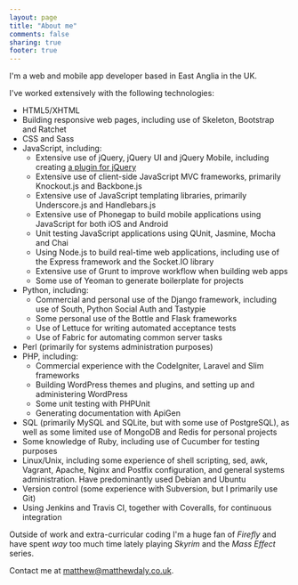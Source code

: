 ```yaml
---
layout: page
title: "About me"
comments: false
sharing: true
footer: true
---
```


I'm a web and mobile app developer based in East Anglia in the UK.

I've worked extensively with the following technologies:

* HTML5/XHTML
* Building responsive web pages, including use of Skeleton, Bootstrap and Ratchet
* CSS and Sass
* JavaScript, including:
  * Extensive use of jQuery, jQuery UI and jQuery Mobile, including creating [a plugin for jQuery](http://plugins.jquery.com/listfilter/)
  * Extensive use of client-side JavaScript MVC frameworks, primarily Knockout.js and Backbone.js
  * Extensive use of JavaScript templating libraries, primarily Underscore.js and Handlebars.js
  * Extensive use of Phonegap to build mobile applications using JavaScript for both iOS and Android
  * Unit testing JavaScript applications using QUnit, Jasmine, Mocha and Chai
  * Using Node.js to build real-time web applications, including use of the Express framework and the Socket.IO library
  * Extensive use of Grunt to improve workflow when building web apps
  * Some use of Yeoman to generate boilerplate for projects
* Python, including:
  * Commercial and personal use of the Django framework, including use of South, Python Social Auth and Tastypie
  * Some personal use of the Bottle and Flask frameworks
  * Use of Lettuce for writing automated acceptance tests
  * Use of Fabric for automating common server tasks
* Perl (primarily for systems administration purposes)
* PHP, including:
  * Commercial experience with the CodeIgniter, Laravel and Slim frameworks
  * Building WordPress themes and plugins, and setting up and administering WordPress
  * Some unit testing with PHPUnit
  * Generating documentation with ApiGen
* SQL (primarily MySQL and SQLite, but with some use of PostgreSQL), as well as some limited use of MongoDB and Redis for personal projects
* Some knowledge of Ruby, including use of Cucumber for testing purposes
* Linux/Unix, including some experience of shell scripting, sed, awk, Vagrant, Apache, Nginx and Postfix configuration, and general systems administration. Have predominantly used Debian and Ubuntu
* Version control (some experience with Subversion, but I primarily use Git)
* Using Jenkins and Travis CI, together with Coveralls, for continuous integration

Outside of work and extra-curricular coding I'm a huge fan of *Firefly* and have spent *way* too much time lately playing *Skyrim* and the *Mass Effect* series.

Contact me at matthew@matthewdaly.co.uk.
